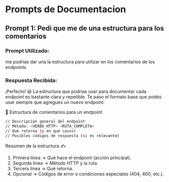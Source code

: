 # Prompts de Documentacion

## Prompt 1: Pedi que me de una estructura para los comentarios

### Prompt Utilizado:

me podrias dar una la estructura para utilizar en los comentarios de los endpoints

### Respuesta Recibida:

¡Perfecto! 😃
La estructura que podrias usar para documentar cada endpoint es bastante clara y repetible. 
Te paso el formato base que podés usar siempre que agregues un nuevo endpoint:

📌 Estructura de comentarios para un endpoint
```bash
// Descripción general del endpoint
// Método: <VERBO_HTTP> <RUTA_COMPLETA>
// Qué retorna (y en qué casos)
// Posibles códigos de respuesta (si es relevante)
```
Resumen de la estructura ✍️

1. Primera línea → Qué hace el endpoint (acción principal).
2. Segunda línea → Método HTTP y la ruta.
3. Tercera línea → Qué retorna.
4. Opcional → Códigos de error o condiciones especiales (404, 400, etc.).